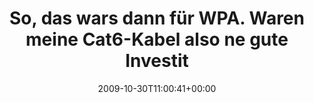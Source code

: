 ---
retweeted: false
source: <a href="http://twitter.com" rel="nofollow">Twitter Web Client</a>
entities:
  hashtags: []
  symbols: []
  user_mentions: []
  urls: []
display_text_range:
- '0'
- '90'
favorite_count: '0'
id_str: '5284447697'
truncated: false
retweet_count: '0'
id: '5284447697'
created_at: Fri Oct 30 11:00:41 +0000 2009
favorited: false
full_text: So, das wars dann für WPA. Waren meine Cat6-Kabel also ne gute Investition
  in die Zukunft.
lang: de
tags:
- pesos/twitter
date: '2009-10-30T11:00:41+00:00'
src: https://twitter.com/bascht/status/5284447697
original_url: https://twitter.com/bascht/status/5284447697
type: twitter_tweet
text: So, das wars dann für WPA. Waren meine Cat6-Kabel also ne gute Investition in
  die Zukunft.
title: So, das wars dann für WPA. Waren meine Cat6-Kabel also ne gute Investit

---